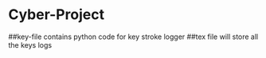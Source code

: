 # Cyber-Project
##key-file contains python code for key stroke logger 
##tex file will store all the keys logs
